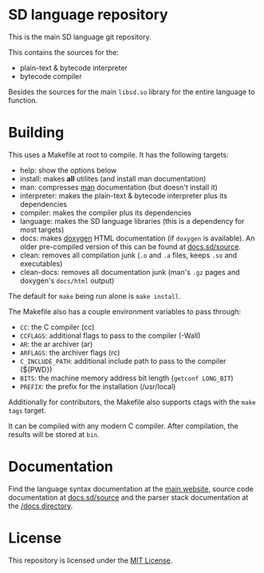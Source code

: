 # SD language repository

This is the main SD language git repository.

This contains the sources for the:

- plain-text & bytecode interpreter
- bytecode compiler

Besides the sources for the main `libsd.so` library for the entire language to function.

# Building

This uses a Makefile at root to compile. It has the following targets:

- help: show the options below
- install: makes **all** utilites (and install man documentation)
- man: compresses [man](https://en.wikipedia.org/wiki/Man_page) documentation (but doesn't install it)
- interpreter: makes the plain-text & bytecode interpreter plus its dependencies
- compiler: makes the compiler plus its dependencies
- language: makes the SD language libraries (this is a dependency for most targets)
- docs: makes [doxygen](https://www.doxygen.nl/) HTML documentation (if `doxygen` is available). An older pre-compiled version of this can be found at [docs.sd/source](https://matthmr.github.io/docs.sd/source).
- clean: removes all compilation junk (`.o` and `.a` files, keeps `.so` and executables)
- clean-docs: removes all documentation junk (man's `.gz` pages and doxygen's `docs/html` output)

The default for `make` being run alone is `make install`.

The Makefile also has a couple environment variables to pass through:

- `CC`: the C compiler (cc)
- `CCFLAGS`: additional flags to pass to the compiler (-Wall)
- `AR`: the ar archiver (ar)
- `ARFLAGS`: the archiver flags (rc)
- `C_INCLUDE_PATH`: additional include path to pass to the compiler (${PWD})
- `BITS`: the machine memory address bit length (`getconf LONG_BIT`)
- `PREFIX`: the prefix for the installation (/usr/local)

Additionally for contributors, the Makefile also supports ctags with the `make tags` target.

It can be compiled with any modern C compiler.
After compilation, the results will be stored at `bin`.

# Documentation

Find the language syntax documentation at the [main website](https://matthmr.github.io/docs.sd),
source code documentation at [docs.sd/source](https://matthmr.github.io/docs.sd/source)
and the parser stack documentation at the [/docs directory](https://github.com/matthmr/sd/blob/master/docs).

# License

This repository is licensed under the [MIT License](https://opensource.org/licenses/MIT).
